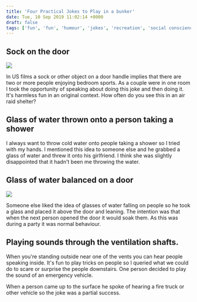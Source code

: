 ```yaml
---
title: 'Four Practical Jokes to Play in a bunker'
date: Tue, 10 Sep 2019 11:02:14 +0000
draft: false
tags: ['fun', 'fun', 'humour', 'jokes', 'recreation', 'social conscience']
---
```


Sock on the door
----------------

![](https://www.main-vision.com/richard/blog/wp-content/uploads/2019/09/img_5749-e1568908165389-768x1024.jpg)

In US films a sock or other object on a door handle implies that there are two or more people enjoying bedroom sports. As a couple were in one room I took the opportunity of speaking about doing this joke and then doing it. It's harmless fun in an original context. How often do you see this in an air raid shelter?

Glass of water thrown onto a person taking a shower
---------------------------------------------------

I always want to throw cold water onto people taking a shower so I tried with my hands. I mentioned this idea to someone else and he grabbed a glass of water and threw it onto his girlfriend. I think she was slightly disappointed that it hadn't been me throwing the water.

Glass of water balanced on a door
---------------------------------

![](https://www.main-vision.com/richard/blog/wp-content/uploads/2019/09/img_5753.jpg)

Someone else liked the idea of glasses of water falling on people so he took a glass and placed it above the door and leaning. The intention was that when the next person opened the door it would soak them. As this was during a party it was normal behaviour.

Playing sounds through the ventilation shafts.
----------------------------------------------

When you're standing outside near one of the vents you can hear people speaking inside. It's fun to play tricks on people so I queried what we could do to scare or surprise the people downstairs. One person decided to play the sound of an emergency vehicle.

When a person came up to the surface he spoke of hearing a fire truck or other vehicle so the joke was a partial success.